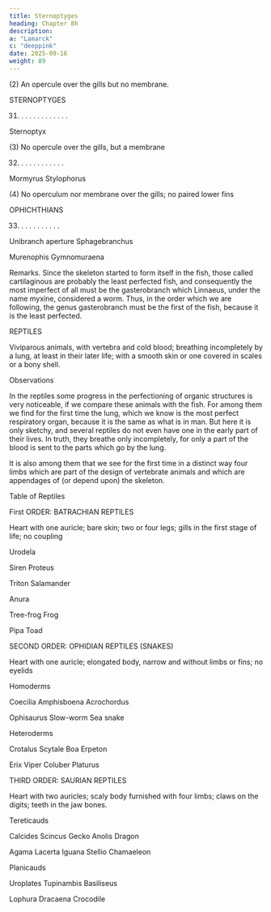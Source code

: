 ```yaml
---
title: Sternoptyges
heading: Chapter 8h
description: 
a: "Lamarck"
c: "deeppink"
date: 2025-09-16
weight: 89
---
```

 


(2) An opercule over the gills but no membrane.

STERNOPTYGES

31. . . . . . . . . . . . .

Sternoptyx

(3) No opercule over the gills, but a membrane

32. . . . . . . . . . . .

Mormyrus
Stylophorus

(4) No operculum nor membrane over the gills; no paired lower fins

OPHICHTHIANS

33. . . . . . . . . . . 

Unibranch aperture
Sphagebranchus

Murenophis
Gymnomuraena

Remarks.  Since the skeleton started to form itself in the fish, those called cartilaginous are probably the least perfected fish, and consequently the most imperfect of all must be the gasterobranch which Linnaeus, under the name myxine, considered a worm.  Thus, in the order which we are following, the genus gasterobranch must be the first of the fish, because it is the least perfected.

REPTILES

Viviparous animals, with vertebra and cold blood; breathing incompletely by a lung, at least in their later life; with a smooth skin or one covered in scales or a bony shell.

Observations

In the reptiles some progress in the perfectioning of organic structures is very noticeable, if we compare these animals with the fish.  For among them we find for the first time the lung, which we know is the most perfect respiratory organ, because it is the same as what is in man.  But here it is only sketchy, and several reptiles do not even have one in the early part of their lives.  In truth, they breathe only incompletely, for only a part of the blood is sent to the parts which go by the lung.

It is also among them that we see for the first time in a distinct way four limbs which are part of the design of vertebrate animals and which are appendages of (or depend upon) the skeleton.

Table of Reptiles

First ORDER: BATRACHIAN REPTILES

Heart with one auricle; bare skin; two or four legs; gills in the first stage of life; no coupling

Urodela

Siren
Proteus

Triton
Salamander

Anura

Tree-frog
Frog

Pipa
Toad

SECOND  ORDER: OPHIDIAN REPTILES (SNAKES)

Heart with one auricle; elongated body, narrow and without limbs or fins; no eyelids

Homoderms

Coecilia
Amphisboena
Acrochordus

Ophisaurus
Slow-worm
Sea snake

Heteroderms

Crotalus
Scytale
Boa
Erpeton

Erix
Viper
Coluber
Platurus

THIRD ORDER: SAURIAN REPTILES

Heart with two auricles; scaly body furnished with four limbs; claws on the digits; teeth in the jaw bones.

Tereticauds

Calcides
Scincus
Gecko
Anolis
Dragon

Agama
Lacerta
Iguana
Stellio
Chamaeleon

Planicauds

Uroplates
Tupinambis
Basiliseus

Lophura
Dracaena
Crocodile

